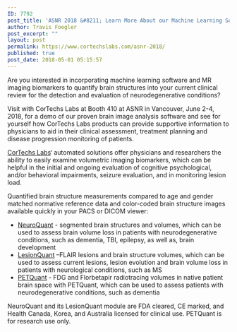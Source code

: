```yaml
---
ID: 7792
post_title: 'ASNR 2018 &#8211; Learn More About our Machine Learning Software for Volumetric Neuroimaging Biomarkers'
author: Travis Foegler
post_excerpt: ""
layout: post
permalink: https://www.cortechslabs.com/asnr-2018/
published: true
post_date: 2018-05-01 05:15:57
---
```

Are you interested in incorporating machine learning software and MR imaging biomarkers to quantify brain structures into your current clinical review for the detection and evaluation of neurodegenerative conditions?

Visit with CorTechs Labs at Booth 410 at ASNR in Vancouver, June 2-4, 2018, for a demo of our proven brain image analysis software and see for yourself how CorTechs Labs products can provide supportive information to physicians to aid in their clinical assessment, treatment planning and disease progression monitoring of patients.

<a href="http://discover.cortechslabs.com">CorTechs Labs</a>‘ automated solutions offer physicians and researchers the ability to easily examine volumetric imaging biomarkers, which can be helpful in the initial and ongoing evaluation of cognitive psychological, and/or behavioral impairments, seizure evaluation, and in monitoring lesion load.

Quantified brain structure measurements compared to age and gender matched normative reference data and color-coded brain structure images available quickly in your PACS or DICOM viewer:
<ul>
 	<li><a href="http://www.cortechslabs.com/neuroquant">NeuroQuant</a> - segmented brain structures and volumes, which can be used to assess brain volume loss in patients with neurodegenerative conditions, such as dementia, TBI, epilepsy, as well as, brain development</li>
 	<li><a href="http://www.cortechslabs.com/lesionquant">LesionQuant</a> –FLAIR lesions and brain structure volumes, which can be used to assess current lesions, lesion evolution and brain volume loss in patients with neurological conditions, such as MS</li>
 	<li><a href="http://www.cortechslabs.com/petquant">PETQuant</a> - FDG and Florbetapir radiotracing volumes in native patient brain space with PETQuant, which can be used to assess patients with neurodegenerative conditions, such as dementia</li>
</ul>
NeuroQuant and its LesionQuant module are FDA cleared, CE marked, and Health Canada, Korea, and Australia licensed for clinical use. PETQuant is for research use only.